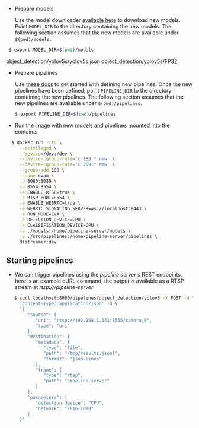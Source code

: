   * Prepare models

      Use the model downloader [available here](https://github.com/dlstreamer/pipeline-server/tree/main/tools/model_downloader) to download new models. Point `MODEL_DIR` to the directory containing the new models. The following section assumes that the new models are available under `$(pwd)/models`.
   ```bash
    $ export MODEL_DIR=$(pwd)/models
   ```
object_detection/yolov5s/yolov5s.json
object_detection/yolov5s/FP32

 * Prepare pipelines

     Use [these docs](https://github.com/dlstreamer/pipeline-server/blob/main/docs/defining_pipelines.md) to get started with defining new pipelines. Once the new pipelines have been defined, point `PIPELINE_DIR` to the directory containing the new pipelines. The following section assumes that the new pipelines are available under `$(pwd)/pipelines`.
    ```bash
    $ export PIPELINE_DIR=$(pwd)/pipelines
   ```
 
 * Run the image with new models and pipelines mounted into the container
 ```bash
   $ docker run -itd \
      --privileged \
      --device=/dev:/dev \
      --device-cgroup-rule='c 189:* rmw' \
      --device-cgroup-rule='c 209:* rmw' \
      --group-add 109 \
      --name evam \
      -p 8080:8080 \
      -p 8554:8554 \
      -e ENABLE_RTSP=true \
      -e RTSP_PORT=8554 \
      -e ENABLE_WEBRTC=true \
      -e WEBRTC_SIGNALING_SERVER=ws://localhost:8443 \
      -e RUN_MODE=EVA \
      -e DETECTION_DEVICE=CPU \
      -e CLASSIFICATION_DEVICE=CPU \
      -v ./models:/home/pipeline-server/models \
      -v ./src/pipelines:/home/pipeline-server/pipelines \
      dlstreamer:dev
 ```
## Starting pipelines
 * We can trigger pipelines using the *pipeline server's* REST endpoints, here is an example cURL command, the output is available as a RTSP stream at *rtsp://<host ip>/pipeline-server*
 ```bash
    $ curl localhost:8080/pipelines/object_detection/yolov5 -X POST -H \
      'Content-Type: application/json' -d \
      '{
         "source": {
            "uri": "rtsp://192.168.1.141:8555/camera_0",
            "type": "uri"
         },
         "destination": {
            "metadata": {
               "type": "file",
               "path": "/tmp/results.jsonl",
               "format": "json-lines"
            },
            "frame": {
               "type": "rtsp",
               "path": "pipeline-server"
            }
         },
         "parameters": {
            "detection-device": "CPU",
            "network": "FP16-INT8"
         }
      }'
 ```